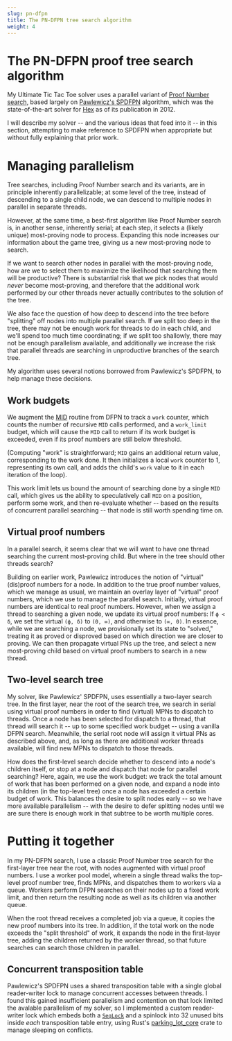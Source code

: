 ```yaml
---
slug: pn-dfpn
title: The PN-DFPN tree search algorithm
weight: 4
---
```


# The PN-DFPN proof tree search algorithm

My Ultimate Tic Tac Toe solver uses a parallel variant of [Proof Number search][pns], based largely on [Pawlewicz's SPDFPN][spdfpn] algorithm, which was the state-of-the-art solver for [Hex][hex] as of its publication in 2012.

I will describe my solver -- and the various ideas that feed into it -- in this section, attempting to make reference to SPDFPN when appropriate but without fully explaining that prior work.

# Managing parallelism

Tree searches, including Proof Number search and its variants, are in principle inherently parallelizable; at some level of the tree, instead of descending to a single child node, we can descend to multiple nodes in parallel in separate threads.

However, at the same time, a best-first algorithm like Proof Number search is, in another sense, inherently serial; at each step, it selects a (likely unique) most-proving node to process. Expanding this node increases our information about the game tree, giving us a new most-proving node to search.

If we want to search other nodes in parallel with the most-proving node, how are we to select them to maximize the likelihood that searching them will be productive? There is substantial risk that we pick nodes that would _never_ become most-proving, and therefore that the additional work performed by our other threads never actually contributes to the solution of the tree.

We also face the question of how deep to descend into the tree before "splitting" off nodes into multiple parallel search. If we split too deep in the tree, there may not be enough work for threads to do in each child, and we'll spend too much time coordinating; if we split too shallowly, there may not be enough parallelism available, and additionally we increase the risk that parallel threads are searching in unproductive branches of the search tree.

My algorithm uses several notions borrowed from Pawlewicz's SPDFPN, to help manage these decisions.

## Work budgets

We augment the [MID][mid] routine from DFPN to track a `work` counter, which counts the number of recursive `MID` calls performed, and a `work_limit` budget, which will cause the `MID` call to return if its work budget is exceeded, even if its proof numbers are still below threshold.

(Computing "work" is straightforward; `MID` gains an additional return value, corresponding to the work done. It then initializes a local `work` counter to 1, representing its own call, and adds the child's `work` value to it in each iteration of the loop).

This work limit lets us bound the amount of searching done by a single `MID` call, which gives us the ability to speculatively call `MID` on a position, perform some work, and then re-evaluate whether -- based on the results of concurrent parallel searching -- that node is still worth spending time on.

## Virtual proof numbers

In a parallel search, it seems clear that we will want to have one thread searching the current most-proving child. But where in the tree should other threads search?

Building on earlier work, Pawlewicz introduces the notion of "virtual" (dis)proof numbers for a node. In addition to the true proof number values, which we manage as usual, we maintain an overlay layer of "virtual" proof numbers, which we use to manage the parallel search. Initially, virtual proof numbers are identical to real proof numbers. However, when we assign a thread to searching a given node, we update its virtual proof numbers: If `ϕ < δ`, we set the virtual `(ϕ, δ)` to `(0, ∞)`, and otherwise to `(∞, 0)`. In essence, while we are searching a node, we provisionally set its state to "solved," treating it as proved or disproved based on which direction we are closer to proving. We can then propagate virtual PNs up the tree, and select a new most-proving child based on virtual proof numbers to search in a new thread.

## Two-level search tree

My solver, like Pawlewicz' SPDFPN, uses essentially a two-layer search tree. In the first layer, near the root of the search tree, we search in serial using virtual proof numbers in order to find (virtual) MPNs to dispatch to threads. Once a node has been selected for dispatch to a thread, that thread will search it -- up to some specified work budget -- using a vanilla DFPN search. Meanwhile, the serial root node will assign it virtual PNs as described above, and, as long as there are additional worker threads available, will find new MPNs to dispatch to those threads.

How does the first-level search decide whether to descend into a node's children itself, or stop at a node and dispatch that node for parallel searching? Here, again, we use the work budget: we track the total amount of work that has been performed on a given node, and expand a node into its children (in the top-level tree) once a node has exceeded a certain budget of work. This balances the desire to split nodes early -- so we have more available parallelism -- with the desire to defer splitting nodes until we are sure there is enough work in that subtree to be worth multiple cores.

# Putting it together

In my PN-DFPN search, I use a classic Proof Number tree search for the first-layer tree near the root, with nodes augmented with virtual proof numbers. I use a worker pool model, wherein a single thread walks the top-level proof number tree, finds MPNs, and dispatches them to workers via a queue. Workers perform DFPN searches on their nodes up to a fixed work limit, and then return the resulting node as well as its children via  another queue.

When the root thread receives a completed job via a queue, it copies the new proof numbers into its tree. In addition, if the total work on the node exceeds the "split threshold" of work, it expands the node in the first-layer tree, adding the children returned by the worker thread, so that future searches can search those children in parallel.

## Concurrent transposition table

Pawlewicz's SPDFPN uses a shared transposition table with a single global reader-writer lock to manage concurrent accesses between threads. I found this gained insufficient parallelism and contention on that lock limited the avalable parallelism of my solver, so I implemented a custom reader-writer lock which embeds both a [`SeqLock`][seqlock] and a spinlock into 32 unused bits inside _each_ transposition table entry, using Rust's [parking_lot_core][parking_lot_core] crate to manage sleeping on conflicts.


[pns]: /docs/ultimate/pn-search/
[spdfpn]: http://citeseerx.ist.psu.edu/viewdoc/summary?doi=10.1.1.353.270
[hex]: https://en.wikipedia.org/wiki/Hex_(board_game)
[mid]: docs/ultimate/pn-search/dfpn/#pseudo-code
[seqlock]: https://en.wikipedia.org/wiki/Seqlock
[parking_lot_core]: https://docs.rs/parking_lot_core/0.8.0/parking_lot_core/index.html
